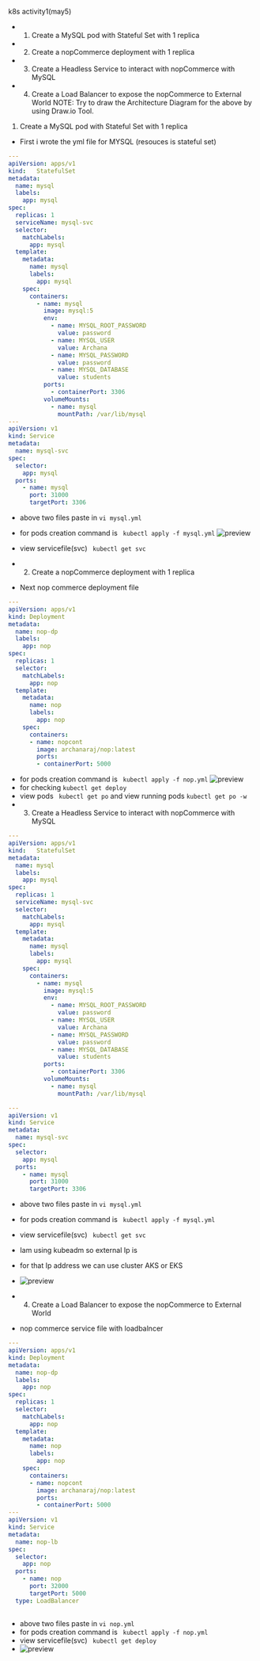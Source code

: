k8s activity1(may5)
* 1. Create a MySQL pod with Stateful Set with 1 replica
* 2. Create a nopCommerce deployment with 1 replica
* 3. Create a Headless Service to interact with nopCommerce with MySQL 
* 4. Create a Load Balancer to expose the nopCommerce to External World 
   NOTE: Try to draw the Architecture Diagram for the above by using Draw.io Tool.
1. Create a MySQL pod with Stateful Set with 1 replica   
* First i wrote the yml file for MYSQL (resouces is stateful set)
```yml
---
apiVersion: apps/v1
kind:	StatefulSet
metadata:
  name: mysql
  labels:
    app: mysql
spec:
  replicas: 1
  serviceName: mysql-svc 
  selector:
    matchLabels:
      app: mysql
  template:
    metadata:
      name: mysql
      labels:
        app: mysql
    spec:
      containers:
        - name: mysql
          image: mysql:5
          env: 
            - name: MYSQL_ROOT_PASSWORD
              value: password
            - name: MYSQL_USER
              value: Archana
            - name: MYSQL_PASSWORD
              value: password  
            - name: MYSQL_DATABASE
              value: students
          ports:
            - containerPort: 3306
          volumeMounts:
            - name: mysql
              mountPath: /var/lib/mysql
---
apiVersion: v1
kind: Service
metadata: 
  name: mysql-svc
spec:
  selector:
    app: mysql
  ports:
    - name: mysql
      port: 31000
      targetPort: 3306  
```
* above two files paste in ``vi mysql.yml``
* for pods creation command is `` kubectl apply -f mysql.yml``
![preview](../k8s_images/k8s43.png)
* view servicefile(svc) `` kubectl get svc`` 

* 2. Create a nopCommerce deployment with 1 replica
* Next nop commerce deployment file
```yml
---
apiVersion: apps/v1
kind: Deployment
metadata: 
  name: nop-dp
  labels:
    app: nop
spec:
  replicas: 1
  selector:
    matchLabels:
      app: nop
  template: 
    metadata:
      name: nop
      labels:
        app: nop
    spec:
      containers:
      - name: nopcont
        image: archanaraj/nop:latest
        ports:
        - containerPort: 5000   
```
* for pods creation command is `` kubectl apply -f nop.yml``
![preview](../k8s_images/k8s44.png)
* for checking ``kubectl get deploy``
* view pods `` kubectl get po``  and view running pods ``kubectl get po -w``
* 3. Create a Headless Service to interact with nopCommerce with MySQL 
```yml
---
apiVersion: apps/v1
kind:   StatefulSet
metadata:
  name: mysql
  labels:
    app: mysql
spec:
  replicas: 1
  serviceName: mysql-svc
  selector:
    matchLabels:
      app: mysql
  template:
    metadata:
      name: mysql
      labels:
        app: mysql
    spec:
      containers:
        - name: mysql
          image: mysql:5
          env:
            - name: MYSQL_ROOT_PASSWORD
              value: password
            - name: MYSQL_USER
              value: Archana
            - name: MYSQL_PASSWORD
              value: password
            - name: MYSQL_DATABASE
              value: students
          ports:
            - containerPort: 3306
          volumeMounts:
            - name: mysql
              mountPath: /var/lib/mysql

---
apiVersion: v1
kind: Service
metadata:
  name: mysql-svc
spec:
  selector:
    app: mysql
  ports:
    - name: mysql
      port: 31000
      targetPort: 3306
```
* above two files paste in ``vi mysql.yml``
* for pods creation command is `` kubectl apply -f mysql.yml``
* view servicefile(svc) `` kubectl get svc`` 
* Iam using kubeadm so external Ip is <none>
* for that Ip address we can use cluster AKS or EKS 
* ![preview](../k8s_images/k8s45.png)                      

* 4. Create a Load Balancer to expose the nopCommerce to External World 
* nop commerce service file with loadbalncer

```yml
---
apiVersion: apps/v1
kind: Deployment
metadata: 
  name: nop-dp
  labels:
    app: nop
spec:
  replicas: 1
  selector:
    matchLabels:
      app: nop
  template: 
    metadata:
      name: nop
      labels:
        app: nop
    spec:
      containers:
      - name: nopcont
        image: archanaraj/nop:latest
        ports:
        - containerPort: 5000    
---
apiVersion: v1
kind: Service
metadata: 
  name: nop-lb
spec:
  selector:
    app: nop
  ports:
    - name: nop 
      port: 32000
      targetPort: 5000 
  type: LoadBalancer 
  
``` 
* above two files paste in ``vi nop.yml``
* for pods creation command is `` kubectl apply -f nop.yml``
* view servicefile(svc) `` kubectl get deploy`` 
* ![preview](../k8s_images/k8s46.png)   
             